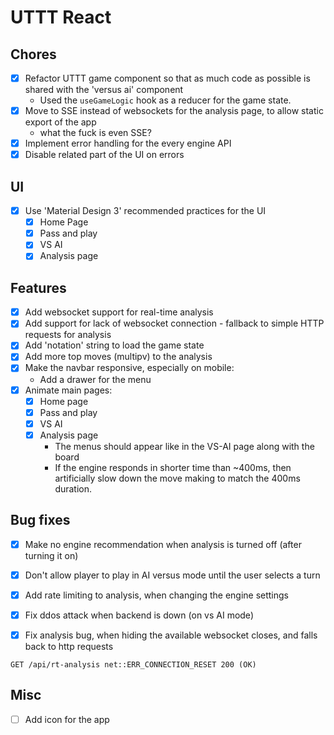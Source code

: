 # UTTT React

## Chores
- [x] Refactor UTTT game component so that as much code as possible is shared with the 'versus ai' component
  - Used the `useGameLogic` hook as a reducer for the game state.
- [x] Move to SSE instead of websockets for the analysis page, to allow static export of the app
  - what the fuck is even SSE?
- [x] Implement error handling for the every engine API
- [x] Disable related part of the UI on errors

## UI
- [x] Use 'Material Design 3' recommended practices for the UI
  - [x] Home Page
  - [x] Pass and play
  - [x] VS AI
  - [x] Analysis page

## Features
- [x] Add websocket support for real-time analysis
- [x] Add support for lack of websocket connection - fallback to simple HTTP requests for analysis
- [x] Add 'notation' string to load the game state
- [x] Add more top moves (multipv) to the analysis
- [x] Make the navbar responsive, especially on mobile:
  - Add a drawer for the menu
- [x] Animate main pages:
  - [x] Home page
  - [x] Pass and play
  - [x] VS AI
  - [x] Analysis page
    - The menus should appear like in the VS-AI page along with the board
    - If the engine responds in shorter time than ~400ms, then artificially slow down the move making to match the 400ms duration.

## Bug fixes
- [x] Make no engine recommendation when analysis is turned off (after turning it on)
- [x] Don't allow player to play in AI versus mode until the user selects a turn
- [x] Add rate limiting to analysis, when changing the engine settings
- [x] Fix ddos attack when backend is down (on vs AI mode)
- [x] Fix analysis bug, when hiding the available websocket closes, and falls back to http requests


```
GET /api/rt-analysis net::ERR_CONNECTION_RESET 200 (OK)
```

## Misc
- [ ] Add icon for the app 